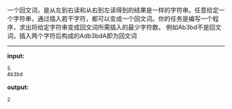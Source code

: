 一个回文词，是从左到右读和从右到左读得到的结果是一样的字符串。任意给定一个字符串，通过插入若干字符，都可以变成一个回文词。你的任务是编写一个程序，求出将给定字符串变成回文词所需插入的最少字符数。
例如Ab3bd不是回文词，插入两个字符后构成的Adb3bdA即为回文词
****
**input:**
```
5
Ab3bd
```
**output:**
```
2
```
